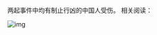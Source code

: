 两起事件中均有制止行凶的中国人受伤。 相关阅读：


![img](https://chinadigitaltimes.net/chinese/files/2024/06/2024.6.26.jpg)

